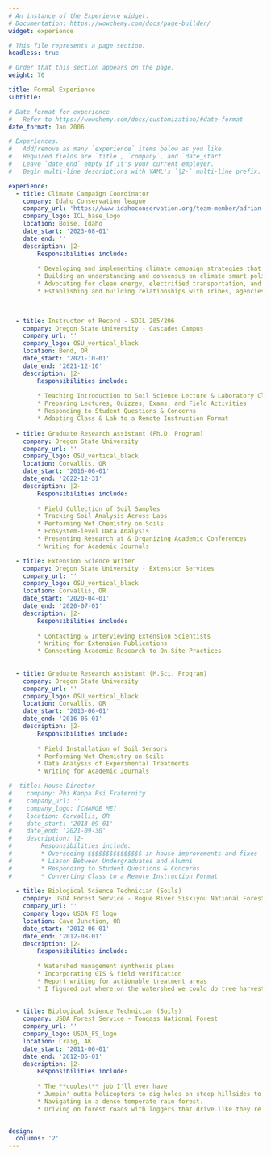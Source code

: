 ```yaml
---
# An instance of the Experience widget.
# Documentation: https://wowchemy.com/docs/page-builder/
widget: experience

# This file represents a page section.
headless: true

# Order that this section appears on the page.
weight: 70

title: Formal Experience
subtitle:

# Date format for experience
#   Refer to https://wowchemy.com/docs/customization/#date-format
date_format: Jan 2006

# Experiences.
#   Add/remove as many `experience` items below as you like.
#   Required fields are `title`, `company`, and `date_start`.
#   Leave `date_end` empty if it's your current employer.
#   Begin multi-line descriptions with YAML's `|2-` multi-line prefix.

experience:
  - title: Climate Campaign Coordinator
    company: Idaho Conservation league
    company_url: 'https://www.idahoconservation.org/team-member/adrian-gallo/'
    company_logo: ICL_base_logo
    location: Boise, Idaho
    date_start: '2023-08-01'
    date_end: ''
    description: |2-
        Responsibilities include:
        
        * Developing and implementing climate campaign strategies that include scientific, legal, regulatory and grassroots tactics to make Idaho carbon neutral
        * Building an understanding and consensus on climate smart policies
        * Advocating for clean energy, electrified transportation, and social policies that ensure people are not left behind in this energy transition. 
        * Establishing and building relationships with Tribes, agencies, elected officials, the business community, media and the public in order to build broad consensus for our overarching climate goals
        
        

  - title: Instructor of Record - SOIL 205/206
    company: Oregon State University - Cascades Campus
    company_url: ''
    company_logo: OSU_vertical_black
    location: Bend, OR
    date_start: '2021-10-01'
    date_end: '2021-12-10'
    description: |2-
        Responsibilities include:
        
        * Teaching Introduction to Soil Science Lecture & Laboratory Classes
        * Preparing Lectures, Quizzes, Exams, and Field Activities
        * Responding to Student Questions & Concerns
        * Adapting Class & Lab to a Remote Instruction Format
        
  - title: Graduate Research Assistant (Ph.D. Program)
    company: Oregon State University
    company_url: ''
    company_logo: OSU_vertical_black
    location: Corvallis, OR
    date_start: '2016-06-01'
    date_end: '2022-12-31'
    description: |2-
        Responsibilities include:
        
        * Field Collection of Soil Samples
        * Tracking Soil Analysis Across Labs
        * Performing Wet Chemistry on Soils
        * Ecosystem-level Data Analysis
        * Presenting Research at & Organizing Academic Conferences
        * Writing for Academic Journals

  - title: Extension Science Writer
    company: Oregon State University - Extension Services
    company_url: ''
    company_logo: OSU_vertical_black
    location: Corvallis, OR
    date_start: '2020-04-01'
    date_end: '2020-07-01'
    description: |2-
        Responsibilities include:
        
        * Contacting & Interviewing Extension Scientists
        * Writing for Extension Publications
        * Connecting Academic Research to On-Site Practices
        
        
  - title: Graduate Research Assistant (M.Sci. Program)
    company: Oregon State University
    company_url: ''
    company_logo: OSU_vertical_black
    location: Corvallis, OR
    date_start: '2013-06-01'
    date_end: '2016-05-01'
    description: |2-
        Responsibilities include:
        
        * Field Installation of Soil Sensors
        * Performing Wet Chemistry on Soils
        * Data Analysis of Experimental Treatments
        * Writing for Academic Journals

#- title: House Director
#    company: Phi Kappa Psi Fraternity
#    company_url: ''
#    company_logo: [CHANGE ME]
#    location: Corvallis, OR
#    date_start: '2013-09-01'
#    date_end: '2021-09-30'
#    description: |2-
#        Responsibilities include:
#        * Overseeing $$$$$$$$$$$$$$$ in house improvements and fixes
#        * Liason Between Undergraduates and Alumni
#        * Responding to Student Questions & Concerns
#        * Converting Class to a Remote Instruction Format
        
  - title: Biological Science Technician (Soils)
    company: USDA Forest Service - Rogue River Siskiyou National Forest
    company_url: ''
    company_logo: USDA_FS_logo
    location: Cave Junction, OR
    date_start: '2012-06-01'
    date_end: '2012-08-01'
    description: |2-
        Responsibilities include:
        
        * Watershed management synthesis plans
        * Incorporating GIS & field verification
        * Report writing for actionable treatment areas
        * I figured out where on the watershed we could do tree harvests and/or thinnings, and overlaid that with other management objectives to try and maximize utilization of minimal funds.
         
        
  - title: Biological Science Technician (Soils)
    company: USDA Forest Service - Tongass National Forest
    company_url: ''
    company_logo: USDA_FS_logo
    location: Craig, AK
    date_start: '2011-06-01'
    date_end: '2012-05-01'
    description: |2-
        Responsibilities include:
        
        * The **coolest** job I'll ever have
        * Jumpin' outta helicopters to dig holes on steep hillsides to see how stable the soils actually were.
        * Navigating in a dense temperate rain forest. 
        * Driving on forest roads with loggers that drive like they're in a car derby.        
        

design:
  columns: '2'
---
```

